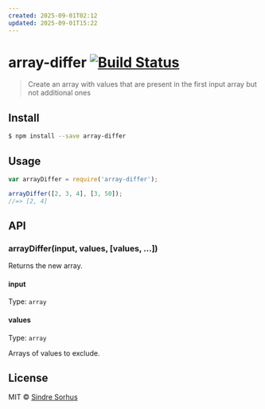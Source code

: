 ```yaml
---
created: 2025-09-01T02:12
updated: 2025-09-01T15:22
---
```

# array-differ [![Build Status](https://travis-ci.org/sindresorhus/array-differ.svg?branch=master)](https://travis-ci.org/sindresorhus/array-differ)

> Create an array with values that are present in the first input array but not additional ones


## Install

```sh
$ npm install --save array-differ
```


## Usage

```js
var arrayDiffer = require('array-differ');

arrayDiffer([2, 3, 4], [3, 50]);
//=> [2, 4]
```

## API

### arrayDiffer(input, values, [values, ...])

Returns the new array.

#### input

Type: `array`

#### values

Type: `array`

Arrays of values to exclude.


## License

MIT © [Sindre Sorhus](http://sindresorhus.com)
